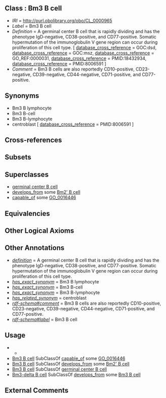 
## Class : Bm3 B cell

 * *IRI* = http://purl.obolibrary.org/obo/CL_0000965
 * *Label* = Bm3 B cell
 * *Definition* = A germinal center B cell that is rapidly dividing and has the phenotype IgD-negative, CD38-positive, and CD77-positive. Somatic hypermutation of the immunoglobulin V gene region can occur during proliferation of this cell type. [ [database_cross_reference](../../ef/oboInOwl#hasDbXref.md) = GOC:dsd, [database_cross_reference](../../ef/oboInOwl#hasDbXref.md) = GOC:msz, [database_cross_reference](../../ef/oboInOwl#hasDbXref.md) = GO_REF:0000031, [database_cross_reference](../../ef/oboInOwl#hasDbXref.md) = PMID:18432934, [database_cross_reference](../../ef/oboInOwl#hasDbXref.md) = PMID:8006591 ]
 * *Comment* = Bm3 B cells are also reportedly CD10-positive, CD23-negative, CD39-negative, CD44-negative, CD71-positive, and CD77-positive.

## Synonyms

 * Bm3 B lymphocyte
 * Bm3 B-cell
 * Bm3 B-lymphocyte
 * centroblast [ [database_cross_reference](../../ef/oboInOwl#hasDbXref.md) = PMID:8006591 ]

## Cross-references


## Subsets


## Superclasses

 * [germinal center B cell](../../CL/44/CL_0000844.md)
 * [develops_from](../../RO/02/RO_0002202.md) some [Bm2' B cell](../../CL/64/CL_0000964.md)
 * [capable_of](../../RO/15/RO_0002215.md) some [GO_0016446](../../GO/46/GO_0016446.md)

## Equivalencies


## Other Logical Axioms


## Other Annotations

 * *[definition](../../IAO/15/IAO_0000115.md)* = A germinal center B cell that is rapidly dividing and has the phenotype IgD-negative, CD38-positive, and CD77-positive. Somatic hypermutation of the immunoglobulin V gene region can occur during proliferation of this cell type.
 * *[has_exact_synonym](../../ym/oboInOwl#hasExactSynonym.md)* = Bm3 B lymphocyte
 * *[has_exact_synonym](../../ym/oboInOwl#hasExactSynonym.md)* = Bm3 B-cell
 * *[has_exact_synonym](../../ym/oboInOwl#hasExactSynonym.md)* = Bm3 B-lymphocyte
 * *[has_related_synonym](../../ym/oboInOwl#hasRelatedSynonym.md)* = centroblast
 * *[rdf-schema#comment](../../nt/rdf-schema#comment.md)* = Bm3 B cells are also reportedly CD10-positive, CD23-negative, CD39-negative, CD44-negative, CD71-positive, and CD77-positive.
 * *[rdf-schema#label](../../el/rdf-schema#label.md)* = Bm3 B cell

## Usage

 * -
 * [Bm3 B cell](../../CL/65/CL_0000965.md) SubClassOf [capable_of](../../RO/15/RO_0002215.md) some [GO_0016446](../../GO/46/GO_0016446.md)
 * [Bm3 B cell](../../CL/65/CL_0000965.md) SubClassOf [develops_from](../../RO/02/RO_0002202.md) some [Bm2' B cell](../../CL/64/CL_0000964.md)
 * [Bm3 B cell](../../CL/65/CL_0000965.md) SubClassOf [germinal center B cell](../../CL/44/CL_0000844.md)
 * [Bm3-delta B cell](../../CL/63/CL_0000963.md) SubClassOf [develops_from](../../RO/02/RO_0002202.md) some [Bm3 B cell](../../CL/65/CL_0000965.md)

## External Comments

